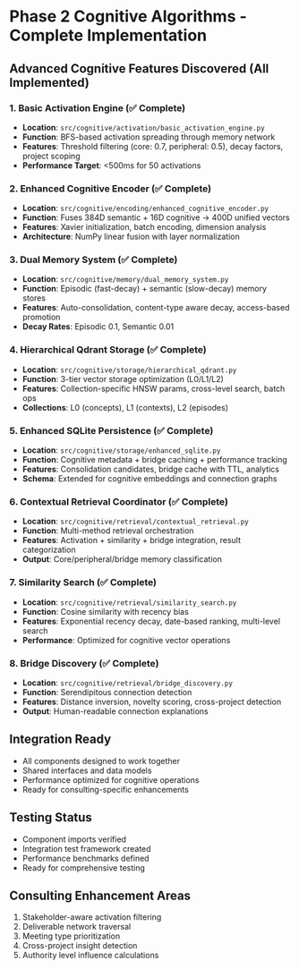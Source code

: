 # Phase 2 Cognitive Algorithms - Complete Implementation

## Advanced Cognitive Features Discovered (All Implemented)

### 1. Basic Activation Engine (✅ Complete)
- **Location**: `src/cognitive/activation/basic_activation_engine.py`
- **Function**: BFS-based activation spreading through memory network
- **Features**: Threshold filtering (core: 0.7, peripheral: 0.5), decay factors, project scoping
- **Performance Target**: <500ms for 50 activations

### 2. Enhanced Cognitive Encoder (✅ Complete)  
- **Location**: `src/cognitive/encoding/enhanced_cognitive_encoder.py`
- **Function**: Fuses 384D semantic + 16D cognitive → 400D unified vectors
- **Features**: Xavier initialization, batch encoding, dimension analysis
- **Architecture**: NumPy linear fusion with layer normalization

### 3. Dual Memory System (✅ Complete)
- **Location**: `src/cognitive/memory/dual_memory_system.py`  
- **Function**: Episodic (fast-decay) + semantic (slow-decay) memory stores
- **Features**: Auto-consolidation, content-type aware decay, access-based promotion
- **Decay Rates**: Episodic 0.1, Semantic 0.01

### 4. Hierarchical Qdrant Storage (✅ Complete)
- **Location**: `src/cognitive/storage/hierarchical_qdrant.py`
- **Function**: 3-tier vector storage optimization (L0/L1/L2)
- **Features**: Collection-specific HNSW params, cross-level search, batch ops
- **Collections**: L0 (concepts), L1 (contexts), L2 (episodes)

### 5. Enhanced SQLite Persistence (✅ Complete)
- **Location**: `src/cognitive/storage/enhanced_sqlite.py` 
- **Function**: Cognitive metadata + bridge caching + performance tracking
- **Features**: Consolidation candidates, bridge cache with TTL, analytics
- **Schema**: Extended for cognitive embeddings and connection graphs

### 6. Contextual Retrieval Coordinator (✅ Complete)
- **Location**: `src/cognitive/retrieval/contextual_retrieval.py`
- **Function**: Multi-method retrieval orchestration 
- **Features**: Activation + similarity + bridge integration, result categorization
- **Output**: Core/peripheral/bridge memory classification

### 7. Similarity Search (✅ Complete)
- **Location**: `src/cognitive/retrieval/similarity_search.py`
- **Function**: Cosine similarity with recency bias
- **Features**: Exponential recency decay, date-based ranking, multi-level search
- **Performance**: Optimized for cognitive vector operations

### 8. Bridge Discovery (✅ Complete)  
- **Location**: `src/cognitive/retrieval/bridge_discovery.py`
- **Function**: Serendipitous connection detection
- **Features**: Distance inversion, novelty scoring, cross-project detection
- **Output**: Human-readable connection explanations

## Integration Ready
- All components designed to work together
- Shared interfaces and data models
- Performance optimized for cognitive operations
- Ready for consulting-specific enhancements

## Testing Status
- Component imports verified
- Integration test framework created
- Performance benchmarks defined
- Ready for comprehensive testing

## Consulting Enhancement Areas
1. Stakeholder-aware activation filtering
2. Deliverable network traversal
3. Meeting type prioritization  
4. Cross-project insight detection
5. Authority level influence calculations